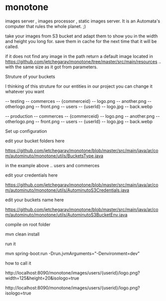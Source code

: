 # monotone

images server , images processor , static images server. It is an Automata's computer that rules the whole planet. ;) 

take your images from S3 bucket  and adapt them to show you in the width and height you long for.  save them in cache for the next time that it will be called. 

if it does not find any image in the path return a default image located in https://github.com/jetchegaray/monotone/tree/master/src/main/resources .. with the same size as it got from parameters. 


Struture of your buckets 

I thinking of this struture for our entities in our project you can change it whatever you want 

 -- testing 
    -- commerces
      -- {commerceid}
        -- logo.png
        -- another.png
        -- otherlogo.png
        -- front.png
    -- users 
      -- {userId}
        -- logo.jpg
        -- back.webp
 
  -- production 
    -- commerces
      -- {commerceid}
        -- logo.png
        -- another.png
        -- otherlogo.png
        -- front.png
    -- users 
      -- {userId}
        -- logo.jpg
        -- back.webp
        

Set up configuration 


edit your bucket folders here 

https://github.com/jetchegaray/monotone/blob/master/src/main/java/ar/com/autominuto/monotone/utils/BucketsType.java 

in the example above ..  users  and commerces 

edit your credentials  here 

https://github.com/jetchegaray/monotone/blob/master/src/main/java/ar/com/autominuto/monotone/utils/AutominutoS3Credentials.java

edit your buckets name here 

https://github.com/jetchegaray/monotone/blob/master/src/main/java/ar/com/autominuto/monotone/utils/AutominutoS3BucketEnv.java


compile on root folder 


mvn clean install 


run it 

mvn spring-boot:run -Drun.jvmArguments="-Denvironment=dev"



how to call it 

http://localhost:8090/monotone/images/users/{userid}/logo.png?width=125&height=20&isologo=true

http://localhost:8090/monotone/images/users/{userid}/logo.png?isologo=true
